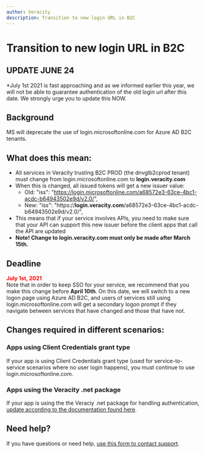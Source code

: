 ```yaml
---
author: Veracity
description: Transition to new login URL in B2C
---
```


# Transition to new login URL in B2C
## UPDATE JUNE 24
*July 1st 2021 is fast approaching and as we informed earlier this year, we will not be able to guarantee authentication of the old login url after this date. We strongly urge you to update this NOW.
## Background
MS will deprecate the use of login.microsoftonline.com for Azure AD B2C tenants.

## What does this mean: 
* All services in Veracity trusting B2C PROD (the dnvglb2cprod tenant) must change from login.microsoftonline.com to **login.veracity.com**
* When this is changed, all issued tokens will get a new issuer value: 
  * Old: "iss": "https://login.microsoftonline.com/a68572e3-63ce-4bc1-acdc-b64943502e9d/v2.0/", 
  * New: "iss": "https://**login.veracity.com**/a68572e3-63ce-4bc1-acdc-b64943502e9d/v2.0/",
* This means that if your service involves APIs, you need to make sure that your API can support this new issuer before the client apps that call the API are updated
* **Note! Change to login.veracity.com must only be made after March 15th.**

## Deadline
<span style="color:red;font-weight:bolder;">**July 1st, 2021**</span><br/>
Note that in order to keep SSO for your service, we recommend that you make this change before **April 10th**. On this date, we will switch to a new logon page using Azure AD B2C, and users of services still using login.microsoftonline.com will get a secondary logon prompt if they navigate between services that have changed and those that have not. 

## Changes required in different scenarios:
### Apps using Client Credentials grant type
If your app is using Client Credentials grant type (used for service-to-service scenarios where no user login happens), you must continue to use login.microsoftonline.com.

### Apps using the Veracity .net package
If your app is using the the Veraciy .net package for handling authentication, [update according to the documentation found here](https://github.com/veracity/Veracity-Identity-and-Services-Api).

## Need help?
If you have questions or need help, [use this form to contact support](https://services.veracity.com/form/SupportAnonymous).
